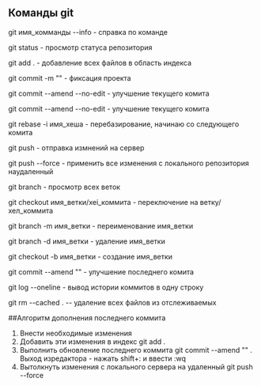 ## Команды git

git имя_комманды --info - справка по команде

git status - просмотр статуса репозитория

git add . - добавление всех файлов в область индекса

git commit -m "" - фиксация проекта

git commit --amend --no-edit - улучшение текущего комита

git commit --amend --no-edit - улучшение текущего комита

git rebase -i имя_хеша - перебазирование, начинаю со следующего комита

git push - отправка измнений на сервер

git push --force - применить все изменения с локального репозитория наудаленный

git branch - просмотр всех веток

git checkout имя_ветки/хеi_коммита - переключение на ветку/хел_коммита

git branch -m имя_ветки - переименование имя_ветки

git branch -d имя_ветки - удаление имя_ветки

git checkout -b имя_ветки - создание имя_ветки

git commit --amend "" - улучшение последнего комита

git log --oneline - вывод истории коммитов в одну строку

git rm --cached . -- удаление всех файлов из отслеживаемых

##Алгоритм дополнения последнего коммита   
1. Внести необходимые изменения
2. Добавить эти изменения в индекс git add .
3. Выполнить обновление последнего коммита git commit --amend "" . Выход изредактора - нажать shift+: и ввести :wq
4. Вытолкнуть изменения с локального сервера на удаленный git push --force
      
